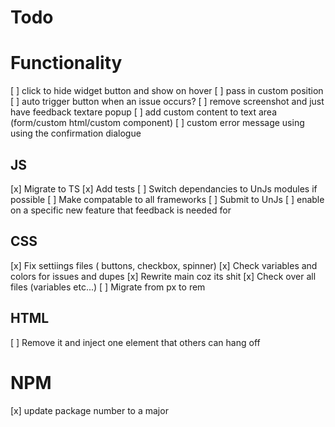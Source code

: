 # Todo

# Functionality

[ ] click to hide widget button and show on hover
[ ] pass in custom position
[ ] auto trigger button when an issue occurs?
[ ] remove screenshot and just have feedback textare popup
[ ] add custom content to text area (form/custom html/custom component)
[ ] custom error message using using the confirmation dialogue

## JS

[x] Migrate to TS
[x] Add tests
[ ] Switch dependancies to UnJs modules if possible
[ ] Make compatable to all frameworks
[ ] Submit to UnJs
[ ] enable on a specific new feature that feedback is needed for

## CSS

[x] Fix settiings files ( buttons, checkbox, spinner)
[x] Check variables and colors for issues and dupes
[x] Rewrite main coz its shit
[x] Check over all files (variables etc...)
[ ] Migrate from px to rem

## HTML

[ ] Remove it and inject one element that others can hang off

# NPM

[x] update package number to a major